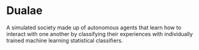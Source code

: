 # Dualae
A simulated society made up of autonomous agents that learn how to interact with one another by classifying their experiences with individually trained machine learning statistical classifiers.
